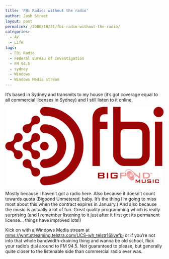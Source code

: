 ```yaml
---
title: 'FBi Radio: without the radio'
author: Josh Street
layout: post
permalink: /2006/10/31/fbi-radio-without-the-radio/
categories:
  - AV
  - Life
tags:
  - FBi Radio
  - Federal Bureau of Investigation
  - FM 94.5
  - sydney
  - Windows
  - Windows Media stream
---
```

<p>It&#8217;s based in Sydney and transmits to my house (it&#8217;s got coverage equal to all commercial licenses in Sydney) and I still listen to it online.</p>
<p><a href="http://www.fbi.org.au/"><img src="/blog/wp-content/2006/10/fbiradio.png" alt="FBi Radio, powered by Bigpond" /></a></p>
<p>Mostly because I haven&#8217;t got a radio here. Also because it doesn&#8217;t count towards quota (Bigpond Unmetered, baby. It&#8217;s the thing I&#8217;m going to miss most about this when the contract expires in January.) And also because the music is actually a lot of fun. Great quality programming which is really surprising (and I remember listening to it just after it first got its permanent license&#8230; things have improved lots!)</p>
<p>Kick on with a Windows Media stream at <a href="mms://wmt.streaming.telstra.com/UCS-wh_telstr16livefbi">mms://wmt.streaming.telstra.com/UCS-wh_telstr16livefbi</a> or if you&#8217;re not into that whole bandwidth-draining thing and wanna be old school, flick your radio&#8217;s dial around to FM 94.5. Not guaranteed to please, but generally quite closer to the listenable side than commercial radio ever was.</p>
